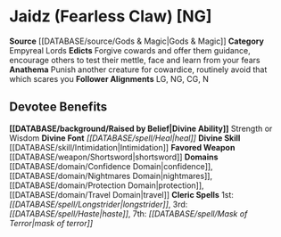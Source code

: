 ﻿---
ability:
- Strength
- Wisdom
ability_boost:
- Strength
- Wisdom
alignment: NG
deity:
- '[[DATABASE/deity/Jaidz|Jaidz]]'
deity_category: Empyreal Lords
divine_font: Heal
domain:
- '[[DATABASE/domain/Confidence Domain|Confidence]]'
- '[[DATABASE/domain/Nightmares Domain|Nightmares]]'
- '[[DATABASE/domain/Protection Domain|Protection]]'
- '[[DATABASE/domain/Travel Domain|Travel]]'
favored_weapon: '[[DATABASE/weapon/Shortsword|Shortsword]]'
follower_alignment:
- LG
- NG
- N
- CG
id: '122'
name: Jaidz
rarity: Common
skill:
- '[[DATABASE/skill/Intimidation|Intimidation]]'
source: '[[DATABASE/source/Gods & Magic|Gods & Magic]]'
type: Deity

---
# Jaidz (Fearless Claw) [NG]

**Source** [[DATABASE/source/Gods & Magic|Gods & Magic]] 
**Category** Empyreal Lords
**Edicts** Forgive cowards and offer them guidance, encourage others to test their mettle, face and learn from your fears
**Anathema** Punish another creature for cowardice, routinely avoid that which scares you
**Follower Alignments** LG, NG, CG, N

## Devotee Benefits

**[[DATABASE/background/Raised by Belief|Divine Ability]]** Strength or Wisdom
**Divine Font** _[[DATABASE/spell/Heal|heal]]_
**Divine Skill** [[DATABASE/skill/Intimidation|Intimidation]]
**Favored Weapon** [[DATABASE/weapon/Shortsword|shortsword]]
**Domains** [[DATABASE/domain/Confidence Domain|confidence]], [[DATABASE/domain/Nightmares Domain|nightmares]], [[DATABASE/domain/Protection Domain|protection]], [[DATABASE/domain/Travel Domain|travel]]
**Cleric Spells** 1st: _[[DATABASE/spell/Longstrider|longstrider]]_, 3rd: _[[DATABASE/spell/Haste|haste]]_, 7th: _[[DATABASE/spell/Mask of Terror|mask of terror]]_
